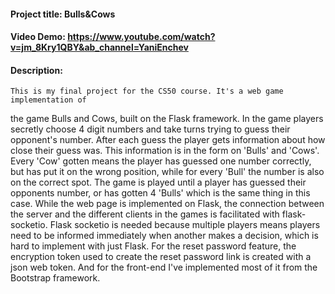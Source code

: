 #### Project title: Bulls&Cows
#### Video Demo:   https://www.youtube.com/watch?v=jm_8Kry1QBY&ab_channel=YaniEnchev
#### Description:
    This is my final project for the CS50 course. It's a web game implementation of 
  the game Bulls and Cows, built on the Flask framework. 
    In the game players secretly choose 4 digit numbers and take turns trying to guess
  their opponent's number. After each guess the player gets information about how close
  their guess was. This information is in the form on 'Bulls' and 'Cows'. Every 'Cow' 
  gotten means the player has guessed one number correctly, but has put it on the wrong
  position, while for every 'Bull' the number is also on the correct spot. The game is 
  played until a player has guessed their opponents number, or has gotten 4 'Bulls'
  which is the same thing in this case.
    While the web page is implemented on Flask, the connection between the server and 
  the different clients in the games is facilitated with flask-socketio. Flask socketio
  is needed because multiple players means players need to be informed immediately when
  another makes a decision, which is hard to implement with just Flask.
    For the reset password feature, the encryption token used to create the reset password
  link is created with a json web token.
    And for the front-end I've implemented most of it from the Bootstrap framework.
